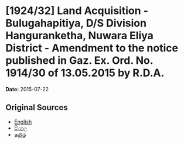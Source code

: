 # [1924/32] Land Acquisition - Bulugahapitiya, D/S Division Hanguranketha, Nuwara Eliya District - Amendment to the notice published in Gaz. Ex. Ord. No. 1914/30 of 13.05.2015 by R.D.A.

**Date:** 2015-07-22

## Original Sources

- [English](https://documents.gov.lk/view/extra-gazettes/2015/7/1924-32_E.pdf)
- [සිංහල](https://documents.gov.lk/view/extra-gazettes/2015/7/1924-32_S.pdf)
- [தமிழ்](https://documents.gov.lk/view/extra-gazettes/2015/7/1924-32_T.pdf)
